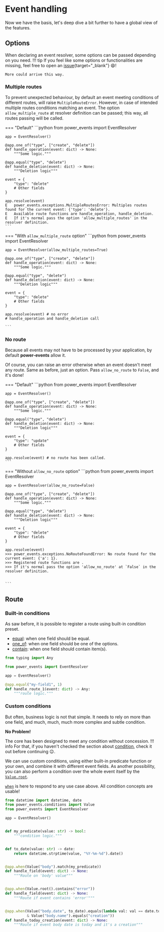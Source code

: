 # Event handling

Now we have the basis, let's deep dive a bit further to have a global view of the features.

## Options

When declaring an event resolver, some options can be passed depending on you need.
!!! tip
    If you feel like some options or functionalities are missing, feel free to open
    an [issue](https://github.com/mLetrone/power-events/issues){target="_blank"} :smile:!
    
    More could arrive this way.

### Multiple routes

To prevent unexpected behaviour, by default an event meeting conditions of different routes, will raise `MultipleRouteError`.
However, in case of intended multiple routes conditions matching an event.
The option `allow_multiple_route` at resolver definition can be passed; this way, all routes passing will be called.

=== "Default"
    ```python
    from power_events import EventResolver
    
    app = EventResolver()
    
    @app.one_of("type", ["create", "delete"])
    def handle_operation(event: dict) -> None:
        """Some logic."""
        
    @app.equal("type", "delete")
    def handle_deletion(event: dict) -> None:
        """Deletion logic"""
        
    event = {
        "type": "delete"
        # Other fields
    }
    
    app.resolve(event)
    E   power_events.exceptions.MultipleRoutesError: Multiples routes found for the current event: {'type': 'delete'}.
    E   Available route functions are handle_operation, handle_deletion.
    E   If it's normal pass the option 'allow_multiple_routes' in the resolver definition.
    ```
=== "With `allow_multiple_route` option"
    ```python
    from power_events import EventResolver
    
    app = EventResolver(allow_multiple_routes=True)
    
    @app.one_of("type", ["create", "delete"])
    def handle_operation(event: dict) -> None:
        """Some logic."""
        
    @app.equal("type", "delete")
    def handle_deletion(event: dict) -> None:
        """Deletion logic"""
        
    event = {
        "type": "delete"
        # Other fields
    }
    
    app.resolve(event) # no error
    # handle_operation and handle_deletion call

    ```

### No route

Because all events may not have to be processed by your application, by default **power-events** allow it.

Of course, you can raise an error otherwise when an event doesn't meet any route. Same as before, just an option.
Pass `allow_no_route` to `False`, and it's done!

=== "Default"
    ```python
    from power_events import EventResolver
    
    app = EventResolver()
    
    @app.one_of("type", ["create", "delete"])
    def handle_operation(event: dict) -> None:
        """Some logic."""
        
    @app.equal("type", "delete")
    def handle_deletion(event: dict) -> None:
        """Deletion logic"""
        
    event = {
        "type": "update"
        # Other fields
    }
    
    app.resolve(event) # no route has been called.
    ```
=== "Without `allow_no_route` option"
    ```python
    from power_events import EventResolver
    
    app = EventResolver(allow_no_route=False)
    
    @app.one_of("type", ["create", "delete"])
    def handle_operation(event: dict) -> None:
        """Some logic."""
        
    @app.equal("type", "delete")
    def handle_deletion(event: dict) -> None:
        """Deletion logic"""
        
    event = {
        "type": "delete"
        # Other fields
    }
    
    app.resolve(event)
    >>> power_events.exceptions.NoRouteFoundError: No route found for the current event: {'a': 1}.
    >>> Registered route functions are .
    >>> If it's normal pass the option 'allow_no_route' at `False` in the resolver definition.


    ```


## Route

### Built-in conditions

As saw before, it is possible to register a route using built-in condition preset.

- [equal](../api/resolver.md#resolver.EventResolver.equal): when one field should be equal.
- [one_of](../api/resolver.md#resolver.EventResolver.one_of): when one field should be one of the options.
- [contain](../api/resolver.md#resolver.EventResolver.contain): when one field should contain item(s).

```python title="Built-in condition route"
from typing import Any

from power_events import EventResolver

app = EventResolver()

@app.equal("my-field1", 1)
def handle_route_1(event: dict) -> Any:
    """route logic."""
```

### Custom conditions

But often, business logic is not that simple.
It needs to rely on more than one field, and much, much, much more complex and subtle condition.

**No Problem!**

The core has been designed to meet any condition without concession.
!!! info
    For that, if you haven't checked the section about [condition](conditions.md), check it out before continuing :wink:.

We can use custom conditions,
 using either built-in predicate function or your own,
 and combine it with different event fields.
As another possibility, you can also perform a condition over the whole event itself by the [`Value.root`](../api/value.md#conditions.value.Value.root).

[`when`](../api/resolver.md#resolver.EventResolver.when) is here to respond to any use case above. All condition concepts are usable!

```python
from datetime import datetime, date
from power_events.conditions import Value
from power_events import EventResolver

app = EventResolver()


def my_predicate(value: str) -> bool:
    """condition logic."""


def to_date(value: str) -> date:
    return datetime.strptime(value, "%Y-%m-%d").date()


@app.when(Value("body").match(my_predicate))
def handle_field(event: dict) -> None:
    """Route on 'body' value"""


@app.when(Value.root().contains("error"))
def handle_field(event: dict) -> None:
    """Route if event contains 'error'"""


@app.when(Value("body.date", to_date).equals(lambda val: val == date.today()) 
          & Value("body.name").equals("creation"))
def handle_today_creation(event: dict) -> None:
    """Route if event body date is today and it's a creation"""
```
